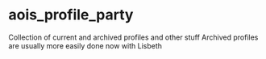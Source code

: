 # aois_profile_party

Collection of current and archived profiles and other stuff
Archived profiles are usually more easily done now with Lisbeth
